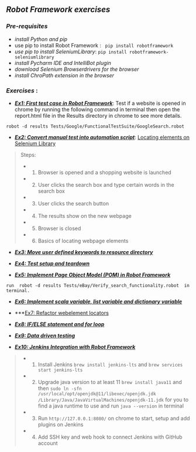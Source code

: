 ## ***Robot Framework exercises***

### ***Pre-requisites***
- _install Python and pip_
- use pip to install Robot Framework : 
` 
pip install robotframework
`
- _use pip to install SeleniumLibrary_: 
`pip install robotframework-seleniumlibrary`
- _install Pycharm IDE and IntelliBot plugin_
- _download Selenium Browserdrivers for the browser_
- _install ChroPath extension in the browser_

### ***Exercises*** : 
- ***[Ex1: First test case in Robot Framework](https://github.com/ZJW-92/RobotFramework_exercise/blob/main/ex1/Tests/Google/FunctionalTestSuite/GoogleSearch.robot)***: Test if a website is opened in chrome by running the following command in terminal then open the report.html file in the Results directory in chrome to see more details. 

`robot -d results Tests/Google/FunctionalTestSuite/GoogleSearch.robot`


- ***[Ex2: Convert manual test into automation script](https://github.com/ZJW-92/RobotFramework_exercise/blob/main/ex2/Tests/eBay/BasicSearch.robot)***:
[Locating elements on Selenium Library](https://robotframework.org/SeleniumLibrary/SeleniumLibrary.html#Locating%20elements)


>Steps: 
>- 1. Browser is opened and a shopping website is launched 
>- 2. User clicks the search box and type certain words in the search box
>- 3. User clicks the search button
>- 4. The results show on the new webpage
>- 5. Browser is closed
>- 6. Basics of locating webpage elements 


- ***[Ex3: Move user defined keywords to resource directory](https://github.com/ZJW-92/RobotFramework_exercise/blob/main/ex3/Tests/eBay/BasicSearch.robot)***

- ***[Ex4: Test setup and teardown](https://github.com/ZJW-92/RobotFramework_exercise/blob/main/ex4/Tests/eBay/BasicSearch.robot)***

- ***[Ex5: Implement Page Object Model (POM) in Robot Framework](https://github.com/ZJW-92/RobotFramework_exercise/blob/main/ex5/Tests/eBay/Verify_search_functionality.robot)***

`run  robot -d results Tests/eBay/Verify_search_functionality.robot  in terminal.`

- ***[Ex6: Implement scala variable, list variable and dictionary variable](https://github.com/ZJW-92/RobotFramework_exercise/blob/main/ex6/Tests/eBay/Verify_search_functionality.robot)***

- ***[Ex7: Refactor webelement locators](https://github.com/ZJW-92/RobotFramework_exercise/blob/main/ex7/Tests/eBay/Verify_search_functionality.robot)
- ***[Ex8: IF/ELSE statement and for loop](https://github.com/ZJW-92/RobotFramework_exercise/tree/main/ex8/Tests)***
-  ***[Ex9: Data driven testing ](https://github.com/ZJW-92/RobotFramework_exercise/blob/main/ex9/DataDrivenTesting.robot)***
- ***[Ex10: Jenkins Integration with Robot Framework]()***

> - 1. Install Jenkins `brew install jenkins-lts` and `brew services start jenkins-lts` 
>- 2. Upgrade java version to at least 11  `brew install java11` and then `sudo ln -sfn /usr/local/opt/openjdk@11/libexec/openjdk.jdk /Library/Java/JavaVirtualMachines/openjdk-11.jdk` for you to find a java runtime to use and run `java --version` in terminal
>- 3. Run `http://127.0.0.1:8080/` on chrome to start, setup and add plugins on Jenkins 
>- 4. Add SSH key and web hook to connect Jenkins with GitHub account 


